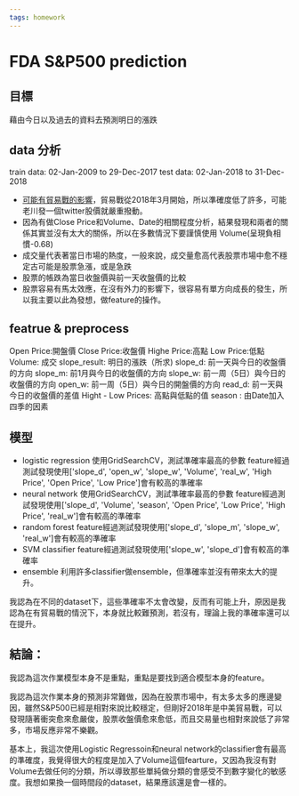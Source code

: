```yaml
---
tags: homework
---
```


# FDA S&P500 prediction
## 目標
藉由今日以及過去的資料去預測明日的漲跌
## data 分析
train data: 02-Jan-2009 to 29-Dec-2017
test data: 02-Jan-2018 to 31-Dec-2018
* [可能有貿易戰的影響](https://zh.wikipedia.org/wiki/2018%EF%BC%8D2020%E5%B9%B4%E4%B8%AD%E7%BE%8E%E8%B4%B8%E6%98%93%E6%88%98)，貿易戰從2018年3月開始，所以準確度低了許多，可能老川發一個twitter股價就嚴重撥動。
* 因為有做Close Price和Volume、Date的相關程度分析，結果發現和兩者的關係其實並沒有太大的關係，所以在多數情況下要謹慎使用
Volume(呈現負相慣-0.68)
* 成交量代表著當日市場的熱度，一般來說，成交量愈高代表股票市場中愈不穩定古可能是股票急漲，或是急跌
* 股票的帳跌為當日收盤價與前一天收盤價的比較
* 股票容易有馬太效應，在沒有外力的影響下，很容易有單方向成長的發生，所以我主要以此為發想，做feature的操作。
## featrue & preprocess


Open Price:開盤價
Close Price:收盤價
Highe Price:高點
Low Price:低點
Volume: 成交
slope_result: 明日的漲跌（所求)
slope_d: 前一天與今日的收盤價的方向
slope_m: 前1月與今日的收盤價的方向
slope_w: 前一周（5日）與今日的收盤價的方向
open_w: 前一周（5日）與今日的開盤價的方向
read_d: 前一天與今日的收盤價的差值
Hight - Low Prices: 高點與低點的值
season : 由Date加入四季的因素

## 模型

* logistic regression
使用GridSearchCV，測試準確率最高的參數
feature經過測試發現使用['slope_d', 'open_w', 'slope_w', 'Volume', 'real_w', 'High Price', 'Open Price', 'Low Price']會有較高的準確率
* neural network
使用GridSearchCV，測試準確率最高的參數
feature經過測試發現使用['slope_d', 'Volume', 'season', 'Open Price', 'Low Price', 'High Price', 'real_w']會有較高的準確率
* random forest
feature經過測試發現使用['slope_d', 'slope_m', 'slope_w', 'real_w']會有較高的準確率
* SVM classifier
feature經過測試發現使用['slope_w', 'slope_d']會有較高的準確率
* ensemble
利用許多classifier做ensemble，但準確率並沒有帶來太大的提升。

我認為在不同的dataset下，這些準確率不太會改變，反而有可能上升，原因是我認為在有貿易戰的情況下，本身就比較難預測，若沒有，理論上我的準確率還可以在提升。

## 結論：
我認為這次作業模型本身不是重點，重點是要找到適合模型本身的feature。

我認為這次作業本身的預測非常難做，因為在股票市場中，有太多太多的應邊變因，雖然S&P500已經是相對來說比較穩定，但剛好2018年是中美貿易戰，可以發現隨著衝突愈來愈嚴俊，股票收盤價愈來愈低，而且交易量也相對來說低了非常多，市場反應非常不樂觀。

基本上，我這次使用Logistic Regressoin和neural network的classifier會有最高的準確度，我覺得很大的程度是加入了Volume這個fearture，又因為我沒有對Volume去做任何的分類，所以導致那些單純做分類的會感受不到數字變化的敏感度。我想如果換一個時間段的dataset，結果應該還是會一樣的。
